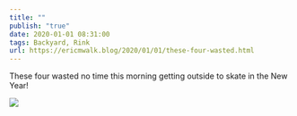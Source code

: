 ```yaml
---
title: ""
publish: "true"
date: 2020-01-01 08:31:00
tags: Backyard, Rink
url: https://ericmwalk.blog/2020/01/01/these-four-wasted.html
---
```


These four wasted no time this morning getting outside to skate in the New Year!

![](https://ericmwalk.blog/uploads/2022/ab8f795562.jpg)